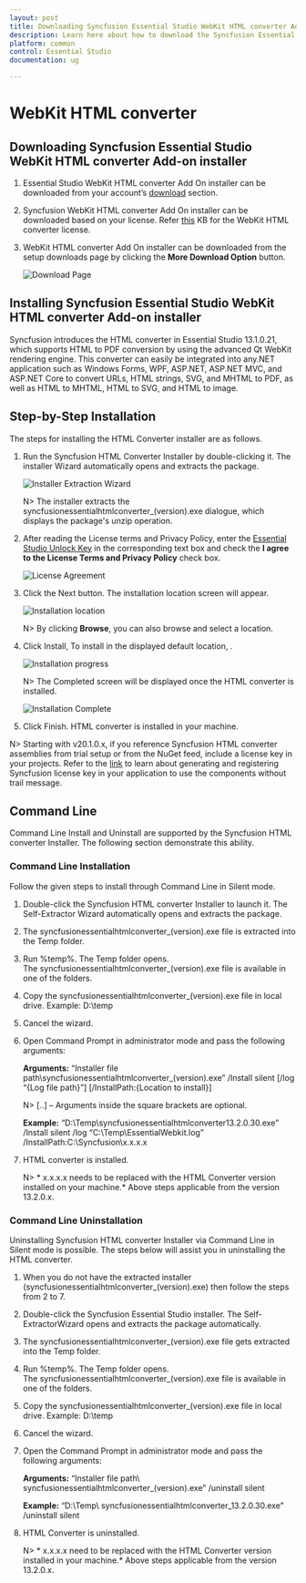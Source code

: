 ```yaml
---
layout: post
title: Downloading Syncfusion Essential Studio WebKit HTML converter Add-on installer - Syncfusion
description: Learn here about how to download the Syncfusion Essential Studio WebKit HTML converter Add-on installer from our Syncfusion website with license.
platform: common
control: Essential Studio
documentation: ug

---
```



# WebKit HTML converter


## Downloading Syncfusion Essential Studio WebKit HTML converter Add-on installer

1. Essential Studio WebKit HTML converter Add On installer can be downloaded from your account’s [download](https://help.syncfusion.com/common/essential-studio/download) section. 

2. Syncfusion WebKit HTML converter Add On installer can be downloaded based on your license. Refer [this](https://www.syncfusion.com/kb/10442/who-can-access-source-license) KB for the WebKit HTML converter license.

3. WebKit HTML converter Add On installer can be downloaded from the setup downloads page by clicking the **More Download Option** button.

   ![Download Page](WebKit-HTML-converter-images/WebKitAddOn_Download.png)



## Installing Syncfusion Essential Studio WebKit HTML converter Add-on installer

Syncfusion introduces the HTML converter in Essential Studio 13.1.0.21, which supports HTML to PDF conversion by using the advanced Qt WebKit rendering engine. This converter can easily be integrated into any.NET application such as Windows Forms, WPF, ASP.NET, ASP.NET MVC, and ASP.NET Core to convert URLs, HTML strings, SVG, and MHTML to PDF, as well as HTML to MHTML, HTML to SVG, and HTML to image.

## Step-by-Step Installation

The steps for installing the HTML Converter installer are as follows.

1. Run the Syncfusion HTML Converter Installer by double-clicking it. The installer Wizard automatically opens and extracts the package.

   ![Installer Extraction Wizard](WebKit-HTML-converter-images/Step-by-Step-Installation_img1.png)

   

   N> The installer extracts the syncfusionessentialhtmlconverter_(version).exe dialogue, which displays the package's unzip operation.

2. After reading the License terms and Privacy Policy, enter the [Essential Studio Unlock Key](https://www.syncfusion.com/kb/2326/how-to-generate-syncfusion-setup-unlock-key-from-syncfusion-support-account) in the corresponding text box and check the **I agree to the License Terms and Privacy Policy** check box.

   ![License Agreement](WebKit-HTML-converter-images/Step-by-Step-Installation_img5.png)

3. Click the Next button. The installation location screen will appear.

   ![Installation location](WebKit-HTML-converter-images/Step-by-Step-Installation_img6.png)

   N> By clicking **Browse**, you can also browse and select a location.

4. Click Install, To install in the displayed default location, .

   ![Installation progress](WebKit-HTML-converter-images/Step-by-Step-Installation_img8.png)
   
   N> The Completed screen will be displayed once the  HTML converter is installed.
   
   ![Installation Complete](WebKit-HTML-converter-images/Step-by-Step-Installation_img10.png)

5. Click Finish.  HTML converter is installed in your machine.

N> Starting with v20.1.0.x, if you reference Syncfusion HTML converter assemblies from trial setup or from the NuGet feed, include a license key in your projects. Refer to the [link](https://help.syncfusion.com/file-formats/licensing/overview) to learn about generating and registering Syncfusion license key in your application to use the components without trail message.

## Command Line 

Command Line Install and Uninstall are supported by the Syncfusion  HTML converter Installer. The following section demonstrate this ability.

### Command Line Installation

Follow the given steps to install through Command Line in Silent mode.

1. Double-click the Syncfusion  HTML converter Installer to launch it. The Self-Extractor Wizard automatically opens and extracts the package.
2. The syncfusionessentialhtmlconverter_(version).exe file is extracted into the Temp folder. 
3. Run %temp%. The Temp folder opens. The syncfusionessentialhtmlconverter_(version).exe file is available in one of the folders.
4. Copy the syncfusionessentialhtmlconverter_(version).exe file in local drive. Example: D:\temp
5. Cancel the wizard.
6. Open Command Prompt in administrator mode and pass the following arguments:

   **Arguments:** “Installer file path\syncfusionessentialhtmlconverter_(version).exe” /Install silent [/log “{Log file path}”] [/InstallPath:{Location to install}]

   N> [..] – Arguments inside the square brackets are optional.

   **Example:** “D:\Temp\syncfusionessentialhtmlconverter13.2.0.30.exe” /Install silent /log “C:\Temp\EssentialWebkit.log” /InstallPath:C:\Syncfusion\x.x.x.x 

7.  HTML converter is installed.
    
	N> * x.x.x.x needs to be replaced with the HTML Converter version installed on your machine.* Above steps applicable from the version 13.2.0.x.
   
### Command Line Uninstallation

Uninstalling Syncfusion  HTML converter Installer via Command Line in Silent mode is possible. The steps below will assist you in uninstalling the  HTML converter.

1. When you do not have the extracted installer (syncfusionessentialhtmlconverter_(version).exe) then follow the steps from 2 to 7.
2. Double-click the Syncfusion Essential Studio installer. The Self-ExtractorWizard opens and extracts the package automatically.
3. The syncfusionessentialhtmlconverter_(version).exe file gets extracted into the Temp folder.
4. Run %temp%. The Temp folder opens. The syncfusionessentialhtmlconverter_(version).exe file is available in one of the folders.
5. Copy the syncfusionessentialhtmlconverter_(version).exe file in local drive. Example: D:\temp
6. Cancel the wizard.
7. Open the Command Prompt in administrator mode and pass the following arguments: 

   **Arguments:** “Installer file path\ syncfusionessentialhtmlconverter_(version).exe” /uninstall silent 

    **Example:** “D:\Temp\ syncfusionessentialhtmlconverter_13.2.0.30.exe" /uninstall silent

8.  HTML Converter is uninstalled.
    
	N> * x.x.x.x need to be replaced with the HTML Converter version installed in your machine.* Above steps applicable from the version 13.2.0.x.		
